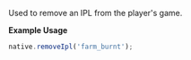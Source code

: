 Used to remove an IPL from the player's game.

**Example Usage**

```js
native.removeIpl('farm_burnt');
```
